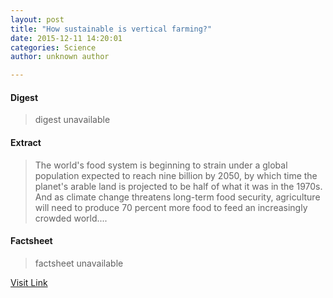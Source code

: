 ```yaml
---
layout: post
title: "How sustainable is vertical farming?"
date: 2015-12-11 14:20:01
categories: Science
author: unknown author

---
```



#### Digest
>digest unavailable

#### Extract
>The world's food system is beginning to strain under a global population expected to reach nine billion by 2050, by which time the planet's arable land is projected to be half of what it was in the 1970s. And as climate change threatens long-term food security, agriculture will need to produce 70 percent more food to feed an increasingly crowded world....

#### Factsheet
>factsheet unavailable

[Visit Link](http://phys.org/news/2015-12-sustainable-vertical-farming.html)


